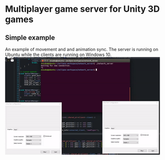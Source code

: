 # Multiplayer game server for Unity 3D games

## Simple example
An example of movement and and animation sync. The server is running on Ubuntu while the clients are running on Windows 10.
![](gif/demonstration.gif)   
